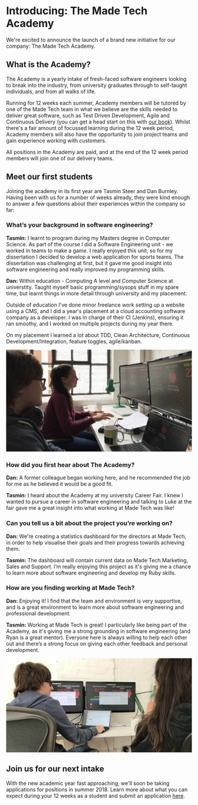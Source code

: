 # Introducing: The Made Tech Academy

We're excited to announce the launch of a brand new initiative for our company: The Made Tech Academy.

## What is the Academy?

The Academy is a yearly intake of fresh-faced software engineers looking to break into the industry, from university graduates through to self-taught individuals, and from all walks of life.

Running for 12 weeks each summer, Academy members will be tutored by one of the Made Tech team in what we believe are the skills needed to deliver great software, such as Test Driven Development, Agile and Continuous Delivery (you can get a head start on this with [our book](https://www.madetech.com/resources/ebook/building-high-performance-agile-teams)). Whilst there's a fair amount of focussed learning during the 12 week period, Academy members will also have the opportunity to join project teams and gain experience working with customers.

All positions in the Academy are paid, and at the end of the 12 week period members will join one of our delivery teams.

## Meet our first students
Joining the academy in its first year are Tasmin Steer and Dan Burnley. Having been with us for a number of weeks already, they were kind enough to answer a few questions about their experiences within the company so far:

### What’s your background in software engineering?

**Tasmin:** I learnt to program during my Masters degree in Computer Science. As part of the course I did a Software Engineering unit - we worked in teams to make a game. I really enjoyed this unit, so for my dissertation I decided to develop a web application for sports teams. The dissertation was challenging at first, but it gave me good insight into software engineering and really improved my programming skills.

**Dan:** Within education - Computing A level and Computer Science at universtity. Taught myself basic programming/sysops stuff in my spare time, but learnt things in more detail through university and my placement.

Outside of education I've done minor freelance work setting up a website using a CMS, and I did a year's placement at a cloud accounting software company as a developer. I was in charge of their CI (Jenkins), ensuring it ran smoothy, and I worked on multiple projects during my year there.

On my placement I learned a lot about TDD, Clean Architecture, Continuous Development/Integration, feature toggles, agile/kanban.

![academy](academy/academy1.jpg)

### How did you first hear about The Academy?

**Dan:** A former colleague began working here, and he recommended the job for me as he believed it would be a good fit.

**Tasmin:** I heard about the Academy at my university Career Fair. I knew I wanted to pursue a career in software engineering and talking to Luke at the fair gave me a great insight into what working at Made Tech was like!

### Can you tell us a bit about the project you’re working on?

**Dan:** We're creating a statistics dashboard for the directors at Made Tech, in order to help visualise their goals and their progress towards achieving them.

**Tasmin:** The dashboard will contain current data on Made Tech Marketing, Sales and Support. I’m really enjoying this project as it's giving me a chance to learn more about software engineering and develop my Ruby skills.

### How are you finding working at Made Tech?

**Dan:** Enjoying it! I find that the team and environment is very supportive, and is a great environment to learn more about software engineering and professional development.

**Tasmin:** Working at Made Tech is great! I particularly like being part of the Academy, as it's giving me a strong grounding in software engineering (and Ryan is a great mentor). Everyone here is always willing to help each other out and there’s a strong focus on giving each other feedback and personal development.

![academy](academy/academy2.jpg)

## Join us for our next intake

With the new academic year fast approaching, we'll soon be taking applications for positions in summer 2018. Learn more about what you can expect during your 12 weeks as a student and submit an application [here](https://www.madetech.com/careers/academy).
